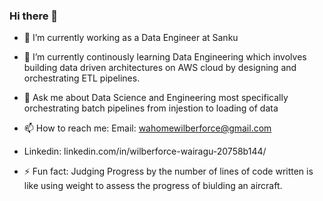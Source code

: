 ### Hi there 👋


- 🔭 I’m currently working as a Data Engineer at Sanku 
- 🌱 I’m currently continously learning Data Engineering which involves building data driven architectures on AWS cloud by designing and orchestrating ETL pipelines.
- 💬 Ask me about Data Science and Engineering most specifically orchestrating batch pipelines from injestion to loading of data
- 📫 How to reach me: Email: wahomewilberforce@gmail.com
- Linkedin: linkedin.com/in/wilberforce-wairagu-20758b144/
  
- ⚡ Fun fact: Judging Progress by the number of lines of code written is 
               like using weight to assess the progress of biulding an aircraft.
